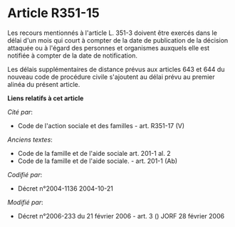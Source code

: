 # Article R351-15

Les recours mentionnés à l'article L. 351-3 doivent être exercés dans le délai d'un mois qui court à compter de la date de
publication de la décision attaquée ou à l'égard des personnes et organismes auxquels elle est notifiée à compter de la date
de notification.

Les délais supplémentaires de distance prévus aux articles 643 et 644 du nouveau code de procédure civile s'ajoutent au délai
prévu au premier alinéa du présent article.

**Liens relatifs à cet article**

_Cité par_:

  - Code de l'action sociale et des familles - art. R351-17 (V)

_Anciens textes_:

  - Code de la famille et de l'aide sociale art. 201-1 al. 2
  - Code de la famille et de l'aide sociale. - art. 201-1 (Ab)

_Codifié par_:

  - Décret n°2004-1136 2004-10-21

_Modifié par_:

  - Décret n°2006-233 du 21 février 2006 - art. 3 () JORF 28 février 2006
